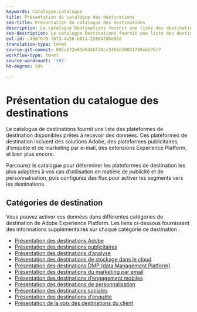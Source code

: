 ```yaml
---
keywords: Catalogue;catalogue
title: Présentation du catalogue des destinations
seo-title: Présentation du catalogue des destinations
description: Le catalogue Destinations fournit une liste des destinations disponibles prêtes à recevoir des données. Ces destinations incluent des solutions Adobe, des plateformes publicitaires, d’enquête et de marketing par e-mail, et bien plus encore.
seo-description: Le catalogue Destinations fournit une liste des destinations disponibles prêtes à recevoir des données. Ces destinations incluent des solutions Adobe, des plateformes publicitaires, d’enquête et de marketing par e-mail, et bien plus encore.
exl-id: c490f6f0-f673-4a56-b87a-22884f8be92d
translation-type: tm+mt
source-git-commit: 805cb72e91e6446f74cc3461d39841740eb576c7
workflow-type: tm+mt
source-wordcount: '197'
ht-degree: 59%

---
```


# Présentation du catalogue des destinations

Le catalogue de destinations fournit une liste des plateformes de destination disponibles prêtes à recevoir des données. Ces plateformes de destination incluent des solutions Adobe, des plateformes publicitaires, d’enquête et de marketing par e-mail, des extensions Experience Platform, et bien plus encore.

Parcourez le catalogue pour déterminer les plateformes de destination les plus adaptées à vos cas d’utilisation en matière de publicité et de personnalisation, puis configurez des flux pour activer les segments vers les destinations.

## Catégories de destination

Vous pouvez activer vos données dans différentes catégories de destination de Adobe Experience Platform. Les liens ci-dessous fournissent des informations supplémentaires sur chaque catégorie de destination :

- [Présentation des destinations Adobe](./adobe/overview.md)
- [Présentation des destinations publicitaires](./advertising/overview.md)
- [Présentation des destinations d’analyse](./analytics/overview.md)
- [Présentation des destinations de stockage dans le cloud](./cloud-storage/overview.md)
- [Présentation des destinations DMP (data Management Platform)](./data-management/overview.md)
- [Présentation des destinations du marketing par email](./email-marketing/overview.md)
- [Présentation des destinations d’engagement mobiles](./mobile-engagement/overview.md)
- [Présentation des destinations de personnalisation](./personalization/overview.md)
- [Présentation des destinations sociales](./social/overview.md)
- [Présentation des destinations d’enquête](./survey/overview.md)
- [Présentation de la voix des destinations du client](./voice/overview.md)

